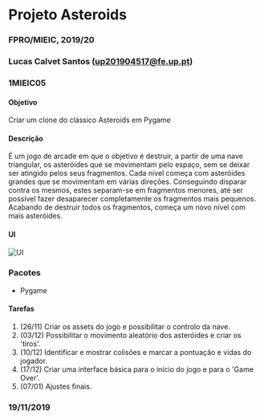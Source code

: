 # Projeto Asteroids
### FPRO/MIEIC, 2019/20
### Lucas Calvet Santos (up201904517@fe.up.pt)
### 1MIEIC05

#### Objetivo

Criar um clone do clássico Asteroids em Pygame

#### Descrição

É um jogo de arcade em que o objetivo é destruir, a partir de uma nave triangular, os asteróides que se movimentam pelo espaço, sem se deixar ser atingido pelos seus fragmentos. 
Cada nível começa com asteróides grandes que se movimentam em várias direções. Conseguindo disparar contra os mesmos, estes separam-se em fragmentos menores, até ser possível fazer desaparecer completamente os fragmentos mais pequenos. Acabando de destruir todos os fragmentos, começa um novo nível com mais asteróides.

#### UI

![UI](https://upload.wikimedia.org/wikipedia/en/1/13/Asteroi1.png)

### Pacotes

- Pygame

#### Tarefas

1. (26/11) Criar os assets do jogo e possibilitar o controlo da nave.
2. (03/12) Possibilitar o movimento aleatório dos asteróides e criar os 'tiros'.
3. (10/12) Identificar e mostrar colisões e marcar a pontuação e vidas do jogador.
4. (17/12) Criar uma interface básica para o início do jogo e para o 'Game Over'.
5. (07/01) Ajustes finais.

### 19/11/2019

